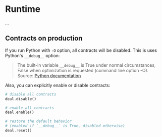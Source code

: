 # Runtime

...

## Contracts on production

If you run Python with `-O` option, all contracts will be disabled. This is uses Python's `__debug__` option:

> The built-in variable `__debug__` is True under normal circumstances, False when optimization is requested (command line option -O).
> Source: [Python documentation](https://docs.python.org/3/reference/simple_stmts.html#assert)

Also, you can explicitly enable or disable contracts:

```python
# disable all contracts
deal.disable()

# enable all contracts
deal.enable()

# restore the default behavior
# (enabled if `__debug__` is True, disabled otherwise)
deal.reset()
```
